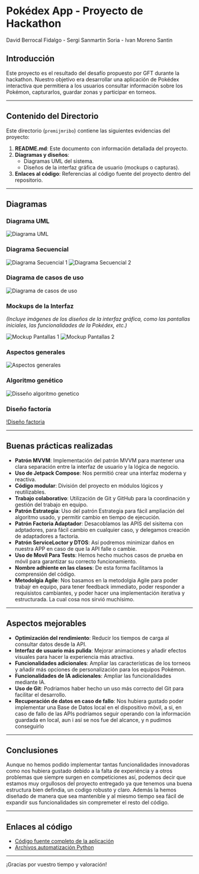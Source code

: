 # Pokédex App - Proyecto de Hackathon

David Berrocal Fidalgo - Sergi Sanmartin Soria - Ivan Moreno Santin

## Introducción
Este proyecto es el resultado del desafío propuesto por GFT durante la hackathon. Nuestro objetivo era desarrollar una aplicación de Pokédex interactiva que permitiera a los usuarios consultar información sobre los Pokémon, capturarlos, guardar zonas y participar en torneos.

---

## Contenido del Directorio
Este directorio (`premijmribo`) contiene las siguientes evidencias del proyecto:

1. **README.md**: Este documento con información detallada del proyecto.
2. **Diagramas y diseños**:
   - Diagramas UML del sistema.
   - Diseños de la interfaz gráfica de usuario (mockups o capturas).
3. **Enlaces al código**: Referencias al código fuente del proyecto dentro del repositorio.

---

## Diagramas

### Diagrama UML

![Diagrama UML](/UML.jpg)

### Diagrama Secuencial

![Diagrama Secuencial 1](/DiagramaSequencia1.jpg)
![Diagrama Secuencial 2](/DiagramaSequencia2.jpg)

### Diagrama de casos de uso

![Diagrama de casos de uso](/casosDus.jpg)

### Mockups de la Interfaz
*(Incluye imágenes de los diseños de la interfaz gráfica, como las pantallas iniciales, las funcionalidades de la Pokédex, etc.)*

![Mockup Pantallas 1](/dissenyUI.jpg)
![Mockup Pantallas 2](/dissenyUI2.jpg)

### Aspectos generales

![Aspectos generales](/aspectesgenerals.jpg)

### Algoritmo genético

![Disseño algoritmo genetico](/algGenetico.jpg)

### Diseño factoría

[!Diseño factoria](/factoriaAdaptadors.jpg)

---

## Buenas prácticas realizadas

- **Patrón MVVM**: Implementación del patrón MVVM para mantener una clara separación entre la interfaz de usuario y la lógica de negocio.
- **Uso de Jetpack Compose**: Nos permitió crear una interfaz moderna y reactiva.
- **Código modular**: División del proyecto en módulos lógicos y reutilizables.
- **Trabajo colaborativo**: Utilización de Git y GitHub para la coordinación y gestión del trabajo en equipo.
- **Patrón Estrategia**: Uso del patrón Estrategia para fácil ampliación del algoritmo usado, y permitir cambio en tiempo de ejecución.
- **Patrón Factoria Adaptador**: Desacoblamos las APIS del sisitema con adptadores, para fácil cambio en cualquier caso, y delegamos creación de adaptadores a factoria.
- **Patrón ServiceLoctor y DTOS**: Así podremos minimizar daños en nuestra APP en caso de que la API falle o cambie.
- **Uso de Movil Para Tests**: Hemos hecho muchos casos de prueba en móvil para garantizar su correcto funcionamiento.
- **Nombre  adhiente en las clases**: De esta forma facilitamos la comprensión del código.
- **Metodolgia Agile**: Nos basamos en la metodolgia Agile para poder trabajr en equipo, para tener feedback immediato, poder responder a requisistos cambiantes, y poder hacer una implementación iterativa y estructurada. La cual cosa nos sirvió muchísimo.

---

## Aspectos mejorables

- **Optimización del rendimiento**: Reducir los tiempos de carga al consultar datos desde la API.
- **Interfaz de usuario más pulida**: Mejorar animaciones y añadir efectos visuales para hacer la experiencia más atractiva.
- **Funcionalidades adicionales**: Ampliar las características de los torneos y añadir más opciones de personalización para los equipos Pokémon.
- **Funcionalidades de IA adicionales**: Ampliar las funcionalidades mediante IA.
- **Uso de Git**: Podriamos haber hecho un uso más correcto del Git para facilitar el desarrollo.
- **Recuperación de datos en caso de fallo**: Nos hubiera gustado poder implementar una Base de Datos local en el dispositivo mòvil, a si, en caso de fallo de las APIs podríamos seguir operando con la información guardada en local, aun i así se nos fue del alcance, y n pudimos conseguirlo

---

## Conclusiones

Aunque no hemos podido implementar tantas funcionalidades innovadoras como nos hubiera gustado debido a la falta de experiéncia y a otros problemas que siempre surgen en competiciones así, podemos decir que estamos muy orgullosos del proyecto entregado ya que tenemos una buena estructura bien defindia, un codigo robusto y claro. Además la hemos diseñado de manera que sea mantenible y al miesmo tiempo sea fácil de expandir sus funcionalidades sin compremeter el resto del código.

---

## Enlaces al código

- [Código fuente completo de la aplicación](../app)
- [Archivos automatización Python](../PythonPokemonAuto)

---

¡Gracias por vuestro tiempo y valoración!
